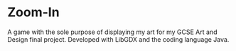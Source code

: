 # Zoom-In
A game with the sole purpose of displaying my art for my GCSE Art and Design final project. Developed with LibGDX and the coding language Java.
